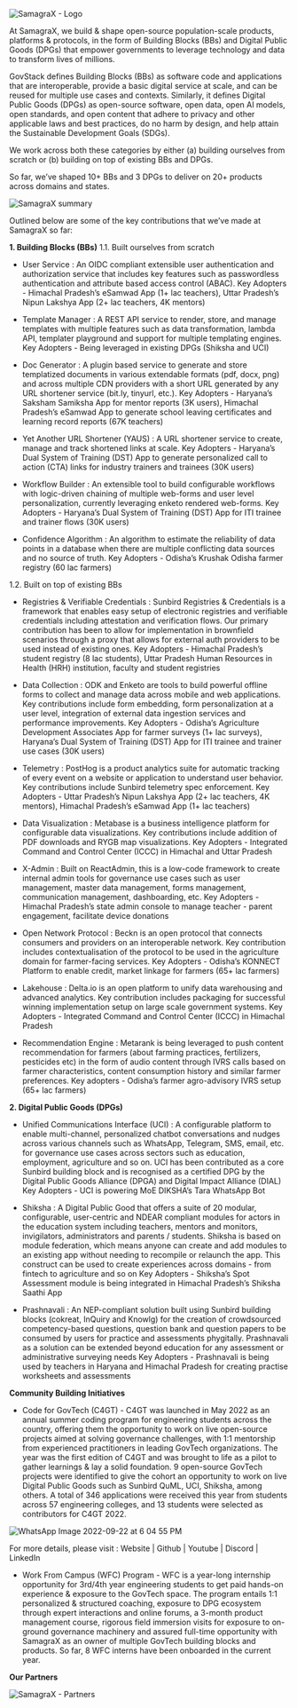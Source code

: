 ![SamagraX - Logo](https://user-images.githubusercontent.com/80503666/192479293-4202ed08-7085-4470-a222-ecf9beac52fd.jpg)

At SamagraX, we build & shape open-source population-scale products, platforms & protocols, in the form of Building Blocks (BBs) and Digital Public Goods (DPGs) that empower governments to leverage technology and data to transform lives of millions. 

GovStack defines Building Blocks (BBs) as software code and applications that are interoperable, provide a basic digital service at scale, and can be reused for multiple use cases and contexts. Similarly, it defines Digital Public Goods (DPGs) as open-source software, open data, open AI models, open standards, and open content that adhere to privacy and other applicable laws and best practices, do no harm by design, and help attain the Sustainable Development Goals (SDGs). 

We work across both these categories by either 
(a) building ourselves from scratch or 
(b) building on top of existing BBs and DPGs.

So far, we’ve shaped 10+ BBs and 3 DPGs to deliver on 20+ products across domains and states. 

![SamagraX summary](https://user-images.githubusercontent.com/80503666/192477510-f2fc35b0-b3fc-438e-bc9a-fc4fe90ef69c.jpg)

Outlined below are some of the key contributions that we’ve made at SamagraX so far:

**1. Building Blocks (BBs)**
1.1. Built ourselves from scratch
- User Service : An OIDC compliant extensible user authentication and authorization service that includes key features such as passwordless authentication and attribute based access control (ABAC).
Key Adopters - Himachal Pradesh’s eSamwad App (1+ lac teachers), Uttar Pradesh’s Nipun Lakshya App (2+ lac  teachers, 4K mentors)

- Template Manager : A REST API service to render, store, and manage templates with multiple features such as data transformation, lambda API, templater playground and support for multiple templating engines.
Key Adopters - Being leveraged in existing DPGs (Shiksha and UCI)

- Doc Generator : A plugin based service to generate and store templatized documents in various extendable formats (pdf, docx, png) and across multiple CDN providers with a short URL generated by any URL shortener service (bit.ly, tinyurl, etc.).
Key Adopters - Haryana’s Saksham Samiksha App for mentor reports (3K users), Himachal Pradesh’s eSamwad App to generate school leaving certificates and learning record reports (67K teachers)

- Yet Another URL Shortener (YAUS) : A URL shortener service to create, manage and track shortened links at scale.
Key Adopters - Haryana’s Dual System of Training (DST) App to generate personalized call to action (CTA) links for industry trainers and trainees (30K users)

- Workflow Builder : An extensible tool to build configurable workflows with logic-driven chaining of multiple web-forms and user level personalization, currently leveraging enketo rendered web-forms. 
Key Adopters - Haryana’s Dual System of Training (DST) App for ITI trainee and trainer flows (30K users)

- Confidence Algorithm : An algorithm to estimate the reliability of data points  in a database  when there are multiple conflicting data sources and no source of truth.
Key Adopters - Odisha’s Krushak Odisha farmer registry (60 lac farmers) 

1.2. Built on top of existing BBs
- Registries & Verifiable Credentials : Sunbird Registries & Credentials is a framework that enables easy setup of electronic registries and verifiable credentials including attestation and verification flows. Our primary contribution has been to allow for implementation in brownfield scenarios through a proxy that allows for external auth providers to be used instead of existing ones.
Key Adopters - Himachal Pradesh’s student registry (8 lac students), Uttar Pradesh Human Resources in Health (HRH) institution, faculty and student registries 

- Data Collection : ODK and Enketo are tools to build powerful offline forms to collect and manage data across mobile and web applications. Key contributions include form embedding, form personalization at a user level, integration of external data ingestion services and performance improvements.
Key Adopters - Odisha’s Agriculture Development Associates App for farmer surveys (1+ lac surveys), Haryana’s Dual System of Training (DST) App for ITI trainee and trainer use cases (30K users)

- Telemetry : PostHog is a product analytics suite for automatic tracking of every event on a website or application to understand user behavior. Key contributions include Sunbird telemetry spec enforcement.
Key Adopters - Uttar Pradesh’s Nipun Lakshya App (2+ lac  teachers, 4K mentors), Himachal Pradesh’s eSamwad App (1+ lac teachers)

- Data Visualization : Metabase is a business intelligence platform for configurable data visualizations. Key contributions include addition of PDF downloads and RYGB map visualizations.
Key Adopters - Integrated Command and Control Center (ICCC) in Himachal and Uttar Pradesh                         

- X-Admin : Built on ReactAdmin, this is a low-code framework to create internal admin tools for governance use cases such as user management, master data management, forms management, communication management, dashboarding, etc.
Key Adopters - Himachal Pradesh’s state admin console to manage teacher - parent engagement, facilitate device donations

- Open Network Protocol : Beckn is an open protocol that connects consumers and providers on an interoperable network. Key contribution includes contextualisation of the protocol to be used in the agriculture domain for farmer-facing services. 
Key Adopters - Odisha’s KONNECT Platform to enable credit, market linkage for farmers (65+ lac farmers)

- Lakehouse : Delta.io is an open platform to unify data warehousing and advanced analytics. Key contribution includes packaging for successful winning implementation setup on large scale government systems.
Key Adopters - Integrated Command and Control Center (ICCC) in Himachal Pradesh

- Recommendation Engine : Metarank is being leveraged to push content recommendation for farmers (about farming practices, fertilizers, pesticides etc) in the form of audio content through IVRS calls based on farmer characteristics, content consumption history and similar farmer preferences. 
Key adopters - Odisha’s farmer agro-advisory IVRS setup (65+ lac farmers)

**2. Digital Public Goods (DPGs)**
- Unified Communications Interface (UCI) : A configurable platform to enable multi-channel, personalized chatbot conversations and nudges across various channels such as WhatsApp, Telegram, SMS, email, etc. for governance use cases across sectors such as education, employment, agriculture and so on. UCI has been contributed as a core Sunbird building block and is recognised as a certified DPG by the Digital Public Goods Alliance (DPGA) and Digital Impact Alliance (DIAL)
Key Adopters - UCI is powering MoE DIKSHA’s Tara WhatsApp Bot

- Shiksha : A Digital Public Good that offers a suite of 20 modular, configurable, user-centric and NDEAR compliant modules for actors in the education system including teachers, mentors and monitors, invigilators, administrators and parents / students. Shiksha is based on module federation, which means anyone can create and add modules to an existing app without needing to recompile or relaunch the app. This construct can be used to create experiences across domains - from fintech to agriculture and so on
Key Adopters - Shiksha’s Spot Assessment module is being integrated in Himachal Pradesh’s Shiksha Saathi App 

- Prashnavali : An NEP-compliant solution built using Sunbird building blocks (cokreat, InQuiry and Knowlg) for the creation of crowdsourced competency-based questions, question bank and question papers to be consumed by users for practice and assessments phygitally. Prashnavali as a solution can be extended beyond education for any assessment or administrative surveying needs
Key Adopters - Prashnavali is being used by teachers in Haryana and Himachal Pradesh for creating practise worksheets and assessments

**Community Building Initiatives**
- Code for GovTech (C4GT) - C4GT was launched in May 2022 as an annual summer coding program for engineering students across the country, offering them the opportunity to work on live open-source projects aimed at solving governance challenges, with 1:1 mentorship from experienced practitioners in leading GovTech organizations. The year was the first edition of C4GT and was brought to life as a pilot to gather learnings & lay a solid foundation. 9 open-source GovTech projects were identified to give the cohort an opportunity to work on live Digital Public Goods such as Sunbird QuML, UCI, Shiksha, among others. A total of 346 applications were received this year from students across 57 engineering colleges, and 13 students were selected as contributors for C4GT 2022. 

![WhatsApp Image 2022-09-22 at 6 04 55 PM](https://user-images.githubusercontent.com/80503666/192440242-10c93e86-a844-4e8b-8e18-5a577caa9241.jpeg)

For more details, please visit : Website | Github | Youtube | Discord | LinkedIn 

- Work From Campus (WFC) Program - WFC is a year-long internship opportunity for 3rd/4th year engineering students to get paid hands-on experience & exposure to the GovTech space. The program entails 1:1 personalized & structured coaching, exposure to DPG ecosystem through expert interactions and online forums, a 3-month product management course, rigorous field immersion visits for exposure to on-ground governance machinery and assured full-time opportunity with SamagraX as an owner of multiple GovTech building blocks and products. So far, 8 WFC interns have been onboarded in the current year.

**Our Partners**

![SamagraX - Partners](https://user-images.githubusercontent.com/80503666/192477697-7ab07274-d8db-49f6-b05b-719b8adf40d8.jpg)
